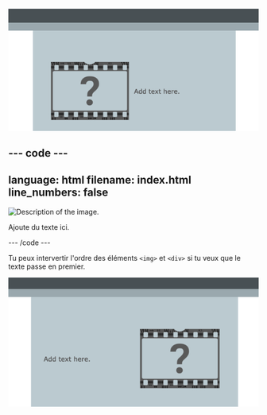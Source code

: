 ![Une image à gauche et un texte à droite.](images/image-text-section.png)

## --- code ---

language: html
filename: index.html
line_numbers: false
--------------------------------------------------------

<section class="wrap">
    <img src="placeholder.png" alt="Description of the image.">
    <div>
        <p>Ajoute du texte ici.</p>
    </div>
</section>

\--- /code ---

Tu peux intervertir l'ordre des éléments `<img>` et `<div>` si tu veux que le texte passe en premier.

![Un texte à gauche et une image à droite.](images/text-image-section.png)
